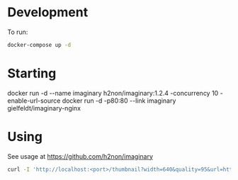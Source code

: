 
# Development

To run:

```bash
docker-compose up -d
```

# Starting

docker run -d --name imaginary h2non/imaginary:1.2.4 -concurrency 10 -enable-url-source
docker run -d -p80:80 --link imaginary gielfeldt/imaginary-nginx

# Using

See usage at https://github.com/h2non/imaginary

```bash
curl -I 'http://localhost:<port>/thumbnail?width=640&quality=95&url=https://homepages.cae.wisc.edu/~ece533/images/baboon.png'
```
